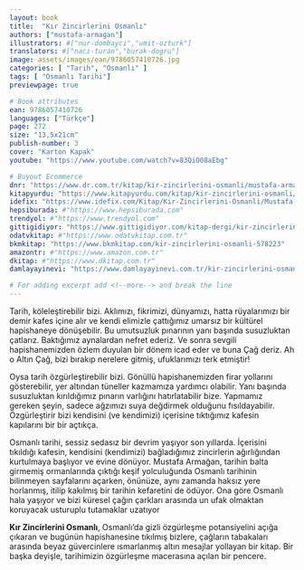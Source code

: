```yaml
---
layout: book
title:  "Kır Zincirlerini Osmanlı"
authors: ["mustafa-armagan"]
illustrators: #["nur-dombayci","umit-ozturk"]
translators: #["naci-turan","burak-dogru"]
image: assets/images/ean/9786057410726.jpg
categories: [ "Tarih", "Osmanlı" ]
tags: [ "Osmanlı Tarihi"]
previewpage: true

# Book attributes
ean: 9786057410726
languages: ["Türkçe"]
page: 272
size: "13,5x21cm"
publish-number: 3
cover: "Karton Kapak"
youtube: "https://www.youtube.com/watch?v=83QiO08aEbg"

# Buyout Ecommerce
dnr: "https://www.dr.com.tr/kitap/kir-zincirlerini-osmanli/mustafa-armagan/arastirma-tarih/tarih/osmanli-tarihi/urunno=0001938797001"
kitapyurdu: "https://www.kitapyurdu.com/kitap/kir-zincirlerini-osmanli/599383.html"
idefix: "https://www.idefix.com/Kitap/Kir-Zincirlerini-Osmanli/Mustafa-Armagan/Arastirma-Tarih/Tarih/Osmanli-Tarihi/urunno=0001938797001"
hepsiburada: #"https://www.hepsiburada.com"
trendyol: #"https://www.trendyol.com"
gittigidiyor: "https://www.gittigidiyor.com/kitap-dergi/kir-zincirlerini-osmanli_pdp_732729696"
odatvkitap: #"https://www.odatvkitap.com.tr"
bkmkitap: "https://www.bkmkitap.com/kir-zincirlerini-osmanli-578223"
amazontr: #"https://www.amazon.com.tr"
dkitap: #"https://www.dkitap.com.tr"
damlayayinevi: "https://www.damlayayinevi.com.tr/kir-zincirlerini-osmanli"

# For adding excerpt add <!--more--> and break the line
---
```

Tarih, köleleştirebilir bizi. Aklımızı, fikrimizi, dünyamızı, hatta rüyalarımızı bir demir kafes içine alır ve kendi elimizle çattığımız umarsız bir kültürel hapishaneye dönüşebilir. Bu umutsuzluk pınarının yanı başında susuzluktan çatlarız. Baktığımız aynalardan nefret ederiz. Ve sonra sevgili hapishanemizden özlem duyulan bir dönem icad eder ve buna Çağ deriz. Ah o Altın Çağ, bizi bırakıp nerelere gitmiş, ufuklarımızı terk etmiştir!
<!--more-->

Oysa tarih özgürleştirebilir bizi. Gönüllü hapishanemizden firar yollarını gösterebilir, yer altından tüneller kazmamıza yardımcı olabilir. Yanı başında susuzluktan kırıldığımız pınarın varlığını hatırlatabilir bize. Yapmamız gereken şeyin, sadece ağzımızı suya değdirmek olduğunu fısıldayabilir. Özgürleştirir bizi kendisini (ve kendimizi) içerisine tıktığımız kafesin kapılarını bir bir açtıkça.


Osmanlı tarihi, sessiz sedasız bir devrim yaşıyor son yıllarda. İçerisini tıkıldığı kafesin, kendisini (kendimizi) bağladığımız zincirlerin ağırlığından kurtulmaya başlıyor ve evine dönüyor. Mustafa Armağan, tarihin balta girmemiş ormanlarında çıktığı keşif yolculuğunda Osmanlı tarihinin bilinmeyen sayfalarını açarken, önünüze, aynı zamanda haksız yere horlanmış, itilip kakılmış bir tarihin kefaretini de ödüyor. Ona göre Osmanlı hala yaşıyor ve bizi küresel çağın çarkları arasında un ufak olmaktan koruyacak usturuplu tutamaklar uzatıyor


**Kır Zincirlerini Osmanlı**, Osmanlı’da gizli özgürleşme potansiyelini açığa çıkaran ve bugünün hapishanesine tıkılmış bizlere, çağların tabakaları arasında beyaz güvercinlere ısmarlanmış altın mesajlar yollayan bir kitap. Bir başka deyişle, tarihimizin özgürleşme macerasına açılan bir pencere.